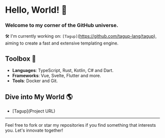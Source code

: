 # Hello, World! 👋

### Welcome to my corner of the GitHub universe.

🛠 I'm currently working on: `[Tagup]`(https://github.com/tagup-lang/tagup), aiming to create a fast and extensive templating engine.

## Toolbox 🧰

- **Languages**: TypeScript, Rust, Kotlin, C# and Dart.
- **Frameworks**: Vue, Svelte, Flutter and more.
- **Tools**: Docker and Git.

## Dive into My World 🌎

<!-- PROJECTS:START -->
- [Tagup](Project URL)
<!-- PROJECTS:END -->

---

Feel free to fork or star my repositories if you find something that interests you. Let's innovate together!